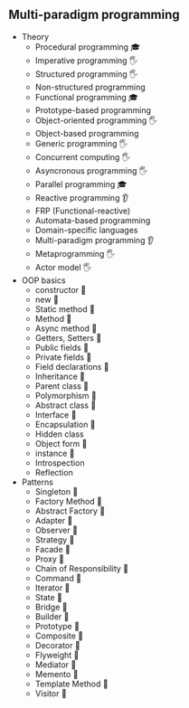 ## Multi-paradigm programming

- Theory
  - Procedural programming 🎓
  - Imperative programming 🖐️
  - Structured programming 🖐️
  - Non-structured programming
  - Functional programming 🎓
  - Prototype-based programming
  - Object-oriented programming 🖐️
  - Object-based programming
  - Generic programming 🖐️
  - Concurrent computing 🖐️
  - Asyncronous programming 🖐️
  - Parallel programming 🎓
  - Reactive programming 👂
  - FRP (Functional-reactive)
  - Automata-based programming
  - Domain-specific languages
  - Multi-paradigm programming 👂
  - Metaprogramming 🖐️
  - Actor model 🖐️
- OOP basics
  - constructor 🙋
  - new 🙋
  - Static method 🙋
  - Method 🙋
  - Async method 🙋
  - Getters, Setters 🙋
  - Public fields 🙋
  - Private fields 🙋
  - Field declarations 🙋
  - Inheritance 🙋
  - Parent class 🙋
  - Polymorphism 🙋
  - Abstract class 🙋
  - Interface 🙋
  - Encapsulation 🙋
  - Hidden class
  - Object form 🙋
  - instance 🙋
  - Introspection
  - Reflection
- Patterns
  - Singleton 🙋
  - Factory Method 🙋
  - Abstract Factory 🙋
  - Adapter 🙋
  - Observer 🙋
  - Strategy 🙋
  - Facade 🙋
  - Proxy 🙋
  - Chain of Responsibility 🙋
  - Command 🙋
  - Iterator 🙋
  - State 🙋
  - Bridge 🙋
  - Builder 🙋
  - Prototype 🙋
  - Composite 🙋
  - Decorator 🙋
  - Flyweight 🙋
  - Mediator 🙋
  - Memento 🙋
  - Template Method 🙋
  - Visitor 🙋

